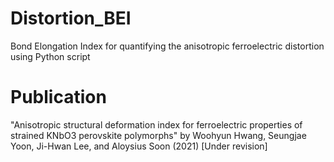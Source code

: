 # Distortion_BEI
Bond Elongation Index for quantifying the anisotropic ferroelectric distortion using Python script

# Publication
"Anisotropic structural deformation index for ferroelectric properties of strained KNbO3 perovskite polymorphs" by Woohyun Hwang, Seungjae Yoon, Ji-Hwan Lee, and Aloysius Soon (2021) [Under revision]
